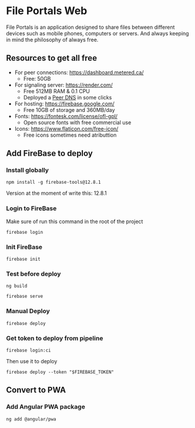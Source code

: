 # File Portals Web

File Portals is an application designed to share files between different devices such as mobile phones, computers or servers.
And always keeping in mind the philosophy of always free.

## Resources to get all free
- For peer connections: https://dashboard.metered.ca/
    - Free: 50GB
- For signaling server: https://render.com/
    - Free 512MB RAM & 0.1 CPU
    - Deployed a [Peer DNS](https://github.com/xutyxd/peer-dns) in some clicks
- For hosting: https://firebase.google.com/
    - Free 10GB of storage and 360MB/day
- Fonts: https://fontesk.com/license/ofl-gpl/
    - Open source fonts with free commercial use
- Icons: https://www.flaticon.com/free-icon/
    - Free icons sometimes need atributtion


## Add FireBase to deploy

### Install globally
```
npm install -g firebase-tools@12.8.1
```
Version at the moment of write this: 12.8.1

### Login to FireBase
Make sure of run this command in the root of the project
```
firebase login
```

### Init FireBase
```
firebase init
```

### Test before deploy

```
ng build
```

```
firebase serve
```

### Manual Deploy

```
firebase deploy
```

### Get token to deploy from pipeline
```
firebase login:ci
```
Then use it to deploy
```
firebase deploy --token "$FIREBASE_TOKEN"
```

## Convert to PWA

### Add Angular PWA package

```
ng add @angular/pwa
```